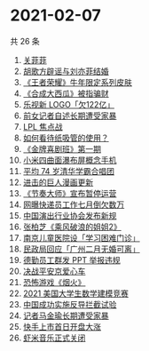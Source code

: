 # 2021-02-07

共 26 条

<!-- BEGIN -->
<!-- 最后更新时间 Sun Feb 07 2021 20:28:44 GMT+0800 (CST) -->
1. [关菲菲](https://www.zhihu.com/search?q=关菲菲)
1. [胡歌方辟谣与刘亦菲结婚](https://www.zhihu.com/search?q=胡歌刘亦菲)
1. [《王者荣耀》牛年限定系列皮肤](https://www.zhihu.com/search?q=王者荣耀)
1. [《合成大西瓜》被指骗财](https://www.zhihu.com/search?q=合成大西瓜)
1. [乐视新 LOGO「欠122亿」](https://www.zhihu.com/search?q=乐视)
1. [前女记者自述长期遭受家暴](https://www.zhihu.com/search?q=马金瑜家暴)
1. [LPL 焦点战 ](https://www.zhihu.com/search?q=fpx)
1. [如何看待纸吸管的使用？](https://www.zhihu.com/search?q=纸吸管)
1. [《金牌喜剧班》第一期](https://www.zhihu.com/search?q=金牌喜剧班)
1. [小米四曲面瀑布屏概念手机](https://www.zhihu.com/search?q=小米手机)
1. [平均 74 岁清华学霸合唱团](https://www.zhihu.com/search?q=清华合唱团唱少年)
1. [进击的巨人漫画更新](https://www.zhihu.com/search?q=进击的巨人漫画)
1. [《节奏大师》宣布暂停运营](https://www.zhihu.com/search?q=节奏大师)
1. [网曝快递员工作七月倒欠数万](https://www.zhihu.com/search?q=武汉快递员)
1. [中国演出行业协会发布新规](https://www.zhihu.com/search?q=劣迹艺人)
1. [张柏芝《乘风破浪的姐姐2》](https://www.zhihu.com/search?q=张柏芝乘风破浪的姐姐2)
1. [南京儿童医院设「学习困难门诊」](https://www.zhihu.com/search?q=学习困难门诊)
1. [民政局回应「广州二月无婚可离」](https://www.zhihu.com/search?q=预约离婚)
1. [德勤员工群发 PPT 举报违规](https://www.zhihu.com/search?q=德勤)
1. [决战平安京爱心车](https://www.zhihu.com/search?q=决战平安京)
1. [恐怖游戏《烟火》](https://www.zhihu.com/search?q=烟火)
1. [2021 美国大学生数学建模竞赛](https://www.zhihu.com/search?q=2021美赛)
1. [中国成功实施反导拦截试验](https://www.zhihu.com/search?q=陆基中段反导)
1. [记者马金瑜长期遭受家暴](https://www.zhihu.com/search?q=马金瑜家暴)
1. [快手上市首日开盘大涨](https://www.zhihu.com/search?q=快手上市)
1. [虾米音乐正式关闭](https://www.zhihu.com/search?q=虾米音乐)
<!-- END -->
